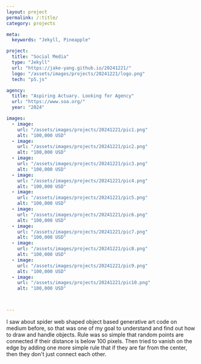 ```yaml
---
layout: project
permalink: /:title/
category: projects

meta:
  keywords: "Jekyll, Pineapple"

project:
  title: "Social Media"
  type: "Jekyll"
  url: "https://jake-yang.github.io/20241221/"
  logo: "/assets/images/projects/20241221/logo.png"
  tech: "p5.js"

agency:
  title: "Aspiring Actuary. Looking for Agency"
  url: "https://www.soa.org/"
  year: "2024"

images:
  - image:
    url: "/assets/images/projects/20241221/pic1.png"
    alt: "100,000 USD"
  - image:
    url: "/assets/images/projects/20241221/pic2.png"
    alt: "100,000 USD"
  - image:
    url: "/assets/images/projects/20241221/pic3.png"
    alt: "100,000 USD"
  - image:
    url: "/assets/images/projects/20241221/pic4.png"
    alt: "100,000 USD"
  - image:
    url: "/assets/images/projects/20241221/pic5.png"
    alt: "100,000 USD"
  - image:
    url: "/assets/images/projects/20241221/pic6.png"
    alt: "100,000 USD"
  - image:
    url: "/assets/images/projects/20241221/pic7.png"
    alt: "100,000 USD"
  - image:
    url: "/assets/images/projects/20241221/pic8.png"
    alt: "100,000 USD"
  - image:
    url: "/assets/images/projects/20241221/pic9.png"
    alt: "100,000 USD"
  - image:
    url: "/assets/images/projects/20241221/pic10.png"
    alt: "100,000 USD"



---
```


I saw about spider web shaped object based generative art code on medium before, so that was one of my goal to understand and find out how to draw and handle objects. Rule was so simple that random points are connected if their distance is below 100 pixels. Then tried to vanish on the edge by adding one more simple rule that if they are far from the center, then they don't just connect each other.

